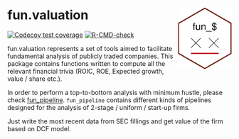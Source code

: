 
<!-- README.md is generated from README.Rmd. Please edit that file -->

# fun.valuation <img src="man/figures/hex-fun_$.png" align="right" alt="" width="120" />

<!-- badges: start -->

[![Codecov test
coverage](https://codecov.io/gh/TracyRage/fun_valuation/branch/main/graph/badge.svg)](https://codecov.io/gh/TracyRage/fun_valuation?branch=main)
[![R-CMD-check](https://github.com/TracyRage/fun_valuation/workflows/R-CMD-check/badge.svg)](https://github.com/TracyRage/fun_valuation/actions)
<!-- badges: end -->

fun.valuation represents a set of tools aimed to facilitate fundamental
analysis of publicly traded companies. This package contains functions
written to compute all the relevant financial trivia (ROIC, ROE,
Expected growth, value / share etc.).

In order to perform a top-to-bottom analysis with minimum hustle, please
check [fun_pipeline](https://github.com/TracyRage/fun_pipeline).
`fun_pipeline` contains different kinds of pipelines designed for the
analysis of 2-stage / uniform / start-up firms.

Just write the most recent data from SEC fillings and get value of the
firm based on DCF model.
